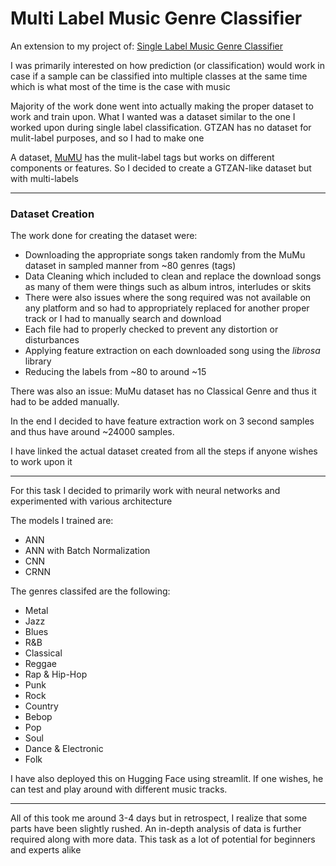 # Multi Label Music Genre Classifier

An extension to my project of: [Single Label Music Genre Classifier](https://github.com/Hetan07/Single-Label-Music-Classifier)

I was primarily interested on how prediction (or classification) 
would work in case if a sample can be classified into multiple classes at the same time
which is what most of the time is the case with music

Majority of the work done went into actually making the proper dataset to work and train upon.
What I wanted was a dataset similar to the one I worked upon during single label classification.
GTZAN has no dataset for mulit-label purposes, and so I had to make one

A dataset, [MuMU](https://www.upf.edu/web/mtg/mumu) has the mulit-label tags but works on different components or features.
So I decided to create a GTZAN-like dataset but with multi-labels

---

### Dataset Creation

The work done for creating the dataset were:

- Downloading the appropriate songs taken randomly from the MuMu dataset in sampled manner from ~80 genres (tags)
- Data Cleaning which included to clean and replace the download songs as many of them were things such as album intros, interludes or skits
- There were also issues where the song required was not available on any platform and so had to appropriately replaced for another proper track or I had to manually search and download
- Each file had to properly checked to prevent any distortion or disturbances
- Applying feature extraction on each downloaded song using the *librosa* library
- Reducing the labels from ~80 to around ~15

There was also an issue: MuMu dataset has no Classical Genre and thus it had to be added manually.

In the end I decided to have feature extraction work on 3 second samples and thus have around ~24000 samples.

I have linked the actual dataset created from all the steps if anyone wishes to work upon it

---

For this task I decided to primarily work with neural networks and experimented with various architecture

The models I trained are:

- ANN
- ANN with Batch Normalization
- CNN
- CRNN


The genres classifed are the following:

- Metal
- Jazz
- Blues
- R&B
- Classical
- Reggae
- Rap & Hip-Hop
- Punk
- Rock 
- Country
- Bebop
- Pop
- Soul
- Dance & Electronic
- Folk

I have also deployed this on Hugging Face using streamlit. If one wishes, he can test and play around with different music tracks.

---

All of this took me around 3-4 days but in retrospect, I realize that some parts have been slightly rushed. 
An in-depth analysis of data is further required along with more data. This task as a lot of potential for beginners and experts alike
